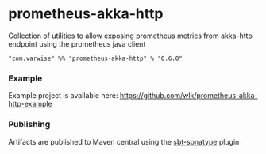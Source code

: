 # prometheus-akka-http

Collection of utilities to allow exposing prometheus metrics from akka-http endpoint using the prometheus java client

    "com.varwise" %% "prometheus-akka-http" % "0.6.0"

### Example

Example project is available here: https://github.com/wlk/prometheus-akka-http-example

### Publishing

Artifacts are published to Maven central using the [sbt-sonatype](https://github.com/xerial/sbt-sonatype) plugin
